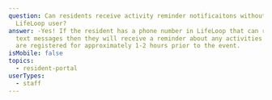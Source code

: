 ```yaml
---
question: Can residents receive activity reminder notificaitons without being a
  LifeLoop user?
answer: -Yes! If the resident has a phone number in LifeLoop that can receive
  text messages then they will receive a reminder about any activities that they
  are registered for approximately 1-2 hours prior to the event.
isMobile: false
topics:
  - resident-portal
userTypes:
  - staff
---
```

